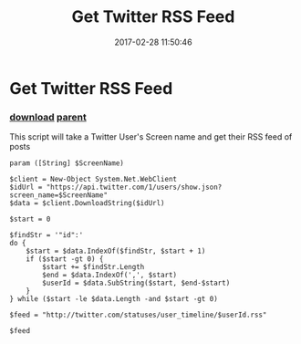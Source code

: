 ﻿---
pid:            6760
parent:         2685
children:       
poster:         dervix
title:          Get Twitter RSS Feed
date:           2017-02-28 11:50:46
description:    This script will take a Twitter User's Screen name and get their RSS feed of posts
format:         posh
---

# Get Twitter RSS Feed

### [download](6760.ps1) [parent](2685.md) 

This script will take a Twitter User's Screen name and get their RSS feed of posts

```posh
param ([String] $ScreenName)

$client = New-Object System.Net.WebClient
$idUrl = "https://api.twitter.com/1/users/show.json?screen_name=$ScreenName"
$data = $client.DownloadString($idUrl)

$start = 0

$findStr = '"id":'
do {
    $start = $data.IndexOf($findStr, $start + 1)
    if ($start -gt 0) {
        $start += $findStr.Length
        $end = $data.IndexOf(',', $start)
        $userId = $data.SubString($start, $end-$start)
    }
} while ($start -le $data.Length -and $start -gt 0)

$feed = "http://twitter.com/statuses/user_timeline/$userId.rss"

$feed
```
